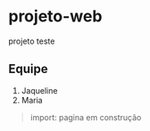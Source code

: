 # projeto-web
projeto teste

## Equipe
    
1. Jaqueline
2. Maria

> import:
> pagina em construção
